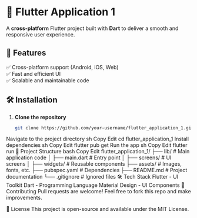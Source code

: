 # 🚀 Flutter Application 1  

A **cross-platform** Flutter project built with **Dart** to deliver a smooth and responsive user experience.  

## 📌 Features  
✅ Cross-platform support (Android, iOS, Web)  
✅ Fast and efficient UI  
✅ Scalable and maintainable code  

## 🛠 Installation  

1. **Clone the repository**  
   ```sh
   git clone https://github.com/your-username/flutter_application_1.git
Navigate to the project directory
sh
Copy
Edit
cd flutter_application_1
Install dependencies
sh
Copy
Edit
flutter pub get
Run the app
sh
Copy
Edit
flutter run
📂 Project Structure
bash
Copy
Edit
flutter_application_1/
 ├── lib/                # Main application code
 │   ├── main.dart       # Entry point
 │   ├── screens/        # UI screens
 │   ├── widgets/        # Reusable components
 ├── assets/             # Images, fonts, etc.
 ├── pubspec.yaml        # Dependencies
 ├── README.md           # Project documentation
 └── .gitignore          # Ignored files
🛠 Tech Stack
Flutter - UI Toolkit
Dart - Programming Language
Material Design - UI Components
📌 Contributing
Pull requests are welcome! Feel free to fork this repo and make improvements.

📜 License
This project is open-source and available under the MIT License.
